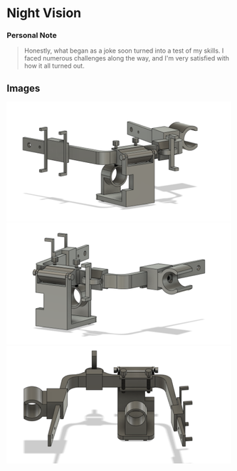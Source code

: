 # Night Vision

### Personal Note

>Honestly, what began as a joke soon turned into a test of my skills. I faced numerous challenges along the way, and I'm very satisfied with how it all turned out.
>
## Images

![NVGS](/FinalModels/img/NVGS1.png)
![NVGS](/FinalModels/img/NVGS2.png)
![NVGS](/FinalModels/img/NVGS4.png)
